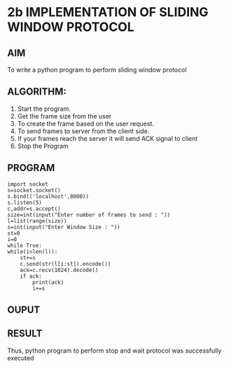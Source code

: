 # 2b IMPLEMENTATION OF SLIDING WINDOW PROTOCOL
## AIM
To write a python program to perform sliding window protocol
## ALGORITHM:
1. Start the program.
2. Get the frame size from the user
3. To create the frame based on the user request.
4. To send frames to server from the client side.
5. If your frames reach the server it will send ACK signal to client
6. Stop the Program
## PROGRAM
    import socket
    s=socket.socket()
    s.bind(('localhost',8000))
    s.listen(5)
    c,addr=s.accept()
    size=int(input("Enter number of frames to send : "))
    l=list(range(size))
    s=int(input("Enter Window Size : "))
    st=0
    i=0
    while True:
    while(i<len(l)):
        st+=s
        c.send(str(l[i:st]).encode())
        ack=c.recv(1024).decode()
        if ack:
            print(ack)
            i+=s
## OUPUT
## RESULT
Thus, python program to perform stop and wait protocol was successfully executed
